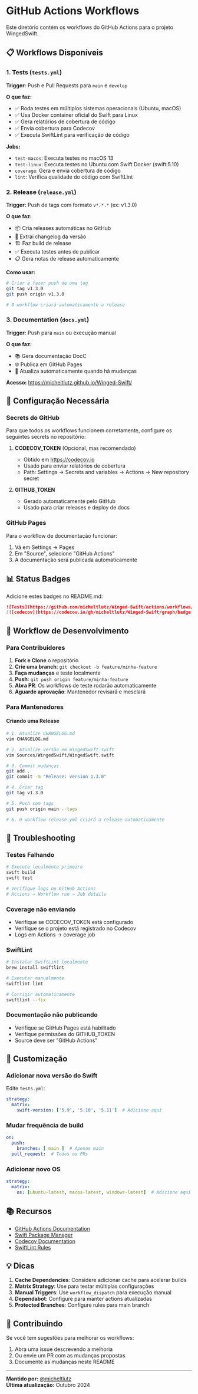 # GitHub Actions Workflows

Este diretório contém os workflows do GitHub Actions para o projeto WingedSwift.

## 📋 Workflows Disponíveis

### 1. Tests (`tests.yml`)

**Trigger:** Push e Pull Requests para `main` e `develop`

**O que faz:**
- ✅ Roda testes em múltiplos sistemas operacionais (Ubuntu, macOS)
- ✅ Usa Docker container oficial do Swift para Linux
- ✅ Gera relatórios de cobertura de código
- ✅ Envia cobertura para Codecov
- ✅ Executa SwiftLint para verificação de código

**Jobs:**
- `test-macos`: Executa testes no macOS 13
- `test-linux`: Executa testes no Ubuntu com Swift Docker (swift:5.10)
- `coverage`: Gera e envia cobertura de código
- `lint`: Verifica qualidade do código com SwiftLint

### 2. Release (`release.yml`)

**Trigger:** Push de tags com formato `v*.*.*` (ex: v1.3.0)

**O que faz:**
- 📦 Cria releases automáticas no GitHub
- 📝 Extrai changelog da versão
- 🏗️ Faz build de release
- ✅ Executa testes antes de publicar
- 📋 Gera notas de release automaticamente

**Como usar:**
```bash
# Criar e fazer push de uma tag
git tag v1.3.0
git push origin v1.3.0

# O workflow criará automaticamente a release
```

### 3. Documentation (`docs.yml`)

**Trigger:** Push para `main` ou execução manual

**O que faz:**
- 📚 Gera documentação DocC
- 🌐 Publica em GitHub Pages
- 🔄 Atualiza automaticamente quando há mudanças

**Acesso:** https://micheltlutz.github.io/Winged-Swift/

## 🔧 Configuração Necessária

### Secrets do GitHub

Para que todos os workflows funcionem corretamente, configure os seguintes secrets no repositório:

1. **CODECOV_TOKEN** (Opcional, mas recomendado)
   - Obtido em https://codecov.io
   - Usado para enviar relatórios de cobertura
   - Path: Settings → Secrets and variables → Actions → New repository secret

2. **GITHUB_TOKEN**
   - Gerado automaticamente pelo GitHub
   - Usado para criar releases e deploy de docs

### GitHub Pages

Para o workflow de documentação funcionar:

1. Vá em Settings → Pages
2. Em "Source", selecione "GitHub Actions"
3. A documentação será publicada automaticamente

## 📊 Status Badges

Adicione estes badges no README.md:

```markdown
![Tests](https://github.com/micheltlutz/Winged-Swift/actions/workflows/tests.yml/badge.svg?branch=main)
[![codecov](https://codecov.io/gh/micheltlutz/Winged-Swift/graph/badge.svg)](https://codecov.io/gh/micheltlutz/Winged-Swift)
```

## 🚀 Workflow de Desenvolvimento

### Para Contribuidores

1. **Fork e Clone** o repositório
2. **Crie uma branch**: `git checkout -b feature/minha-feature`
3. **Faça mudanças** e teste localmente
4. **Push**: `git push origin feature/minha-feature`
5. **Abra PR**: Os workflows de teste rodarão automaticamente
6. **Aguarde aprovação**: Mantenedor revisará e mesclará

### Para Mantenedores

#### Criando uma Release

```bash
# 1. Atualize CHANGELOG.md
vim CHANGELOG.md

# 2. Atualize versão em WingedSwift.swift
vim Sources/WingedSwift/WingedSwift.swift

# 3. Commit mudanças
git add .
git commit -m "Release: version 1.3.0"

# 4. Criar tag
git tag v1.3.0

# 5. Push com tags
git push origin main --tags

# 6. O workflow release.yml criará a release automaticamente
```

## 🐛 Troubleshooting

### Testes Falhando

```bash
# Execute localmente primeiro
swift build
swift test

# Verifique logs no GitHub Actions
# Actions → Workflow run → Job details
```

### Coverage não enviando

- Verifique se CODECOV_TOKEN está configurado
- Verifique se o projeto está registrado no Codecov
- Logs em Actions → coverage job

### SwiftLint

```bash
# Instalar SwiftLint localmente
brew install swiftlint

# Executar manualmente
swiftlint lint

# Corrigir automaticamente
swiftlint --fix
```

### Documentação não publicando

- Verifique se GitHub Pages está habilitado
- Verifique permissões do GITHUB_TOKEN
- Source deve ser "GitHub Actions"

## 📝 Customização

### Adicionar nova versão do Swift

Edite `tests.yml`:

```yaml
strategy:
  matrix:
    swift-version: ['5.9', '5.10', '5.11']  # Adicione aqui
```

### Mudar frequência de build

```yaml
on:
  push:
    branches: [ main ]  # Apenas main
  pull_request:  # Todos os PRs
```

### Adicionar novo OS

```yaml
strategy:
  matrix:
    os: [ubuntu-latest, macos-latest, windows-latest]  # Adicione aqui
```

## 📚 Recursos

- [GitHub Actions Documentation](https://docs.github.com/actions)
- [Swift Package Manager](https://swift.org/package-manager/)
- [Codecov Documentation](https://docs.codecov.com/)
- [SwiftLint Rules](https://realm.github.io/SwiftLint/rule-directory.html)

## 💡 Dicas

1. **Cache Dependencies**: Considere adicionar cache para acelerar builds
2. **Matrix Strategy**: Use para testar múltiplas configurações
3. **Manual Triggers**: Use `workflow_dispatch` para execução manual
4. **Dependabot**: Configure para manter actions atualizadas
5. **Protected Branches**: Configure rules para main branch

## 🤝 Contribuindo

Se você tem sugestões para melhorar os workflows:

1. Abra uma issue descrevendo a melhoria
2. Ou envie um PR com as mudanças propostas
3. Documente as mudanças neste README

---

**Mantido por:** [@micheltlutz](https://github.com/micheltlutz)  
**Última atualização:** Outubro 2024

